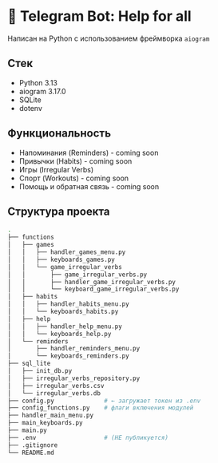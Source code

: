 # 🤖 Telegram Bot: Help for all
Написан на Python с использованием фреймворка `aiogram`


## Стек

- Python 3.13
- aiogram 3.17.0
- SQLite
- dotenv

## Функциональность

- Напоминания (Reminders) - coming soon
- Привычки (Habits) - coming soon
- Игры (Irregular Verbs)
- Спорт (Workouts) - coming soon
- Помощь и обратная связь - coming soon

## Структура проекта

```bash
.
├── functions
│   ├── games
│   │   ├── handler_games_menu.py
│   │   ├── keyboards_games.py
│   │   └── game_irregular_verbs
│   │       ├── game_irregular_verbs.py
│   │       ├── handler_game_irregular_verbs.py
│   │       └── keyboard_game_irregular_verbs.py
│   ├── habits
│   │   ├── handler_habits_menu.py
│   │   └── keyboards_habits.py
│   ├── help
│   │   ├── handler_help_menu.py
│   │   └── keyboards_help.py
│   └── reminders
│       ├── handler_reminders_menu.py
│       └── keyboards_reminders.py
├── sql_lite
│   ├── init_db.py
│   ├── irregular_verbs_repository.py
│   ├── irregular_verbs.csv
│   └── irregular_verbs.db
├── config.py              # ← загружает токен из .env
├── config_functions.py    # флаги включения модулей
├── handler_main_menu.py
├── main_keyboards.py
├── main.py
├── .env                   # (НЕ публикуется)
├── .gitignore
└── README.md